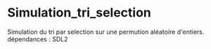 # Simulation_tri_selection

Simulation du tri par selection sur une permution aléatoire d'entiers.
dépendances : SDL2
